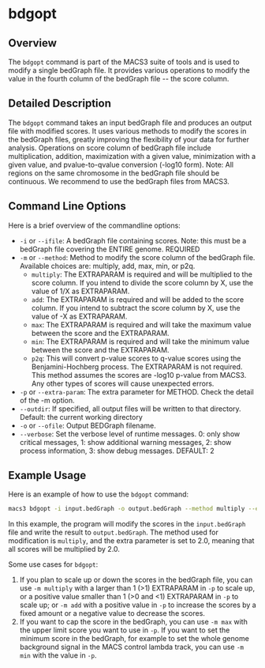 # bdgopt

## Overview
The `bdgopt` command is part of the MACS3 suite of tools and is used
to modify a single bedGraph file. It provides various operations to
modify the value in the fourth column of the bedGraph file -- the
score column. 

## Detailed Description

The `bdgopt` command takes an input bedGraph file and produces an
output file with modified scores. It uses various methods to modify
the scores in the bedGraph files, greatly improving the flexibility of
your data for further analysis. Operations on score column of bedGraph
file include multiplication, addition, maximization with a given
value, minimization with a given value, and pvalue-to-qvalue
conversion (-log10 form).  Note: All regions on the same chromosome in
the bedGraph file should be continuous. We recommend to use the
bedGraph files from MACS3. 

## Command Line Options

Here is a brief overview of the commandline options:

- `-i` or `--ifile`: A bedGraph file containing scores. Note: this
  must be a bedGraph file covering the ENTIRE genome. REQUIRED
- `-m` or `--method`: Method to modify the score column of the
  bedGraph file. Available choices are: multiply, add, max, min, or
  p2q. 
    - `multiply`: The EXTRAPARAM is required and will be multiplied to
      the score column. If you intend to divide the score column by X,
      use the value of 1/X as EXTRAPARAM. 
    - `add`: The EXTRAPARAM is required and will be added to the score
      column. If you intend to subtract the score column by X, use the
      value of -X as EXTRAPARAM. 
    - `max`: The EXTRAPARAM is required and will take the maximum
      value between the score and the EXTRAPARAM. 
    - `min`: The EXTRAPARAM is required and will take the minimum
      value between the score and the EXTRAPARAM. 
    - `p2q`: This will convert p-value scores to q-value scores using
      the Benjamini-Hochberg process. The EXTRAPARAM is not
      required. This method assumes the scores are -log10 p-value from
      MACS3. Any other types of scores will cause unexpected errors. 
- `-p` or `--extra-param`: The extra parameter for METHOD. Check the
  detail of the -m option. 
- `--outdir`: If specified, all output files will be written to that
  directory. Default: the current working directory 
- `-o` or `--ofile`: Output BEDGraph filename.
- `--verbose`: Set the verbose level of runtime messages. 0: only show
  critical messages, 1: show additional warning messages, 2: show
  process information, 3: show debug messages. DEFAULT: 2 


## Example Usage

Here is an example of how to use the `bdgopt` command:

```bash
macs3 bdgopt -i input.bedGraph -o output.bedGraph --method multiply --extraparam 2.0
```

In this example, the program will modify the scores in the
`input.bedGraph` file and write the result to `output.bedGraph`. The
method used for modification is `multiply`, and the extra parameter is
set to 2.0, meaning that all scores will be multiplied by 2.0. 

Some use cases for `bdgopt`:

1. If you plan to scale up or down the scores in the bedGraph file,
   you can use `-m multiply` with a larger than 1 (>1) EXTRAPARAM in
   `-p` to scale up, or a positive value smaller than 1 (>0 and <1)
   EXTRAPARAM in `-p` to scale up; or `-m add` with a positive value
   in `-p` to increase the scores by a fixed amount or a negative
   value to decrease the scores.
2. If you want to cap the score in the bedGraph, you can use `-m max`
   with the upper limit score you want to use in `-p`. If you want to
   set the minimum score in the bedGraph, for example to set the whole
   genome background signal in the MACS control lambda track, you can
   use `-m min` with the value in `-p`.

